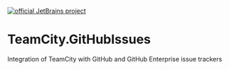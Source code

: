 
[![official JetBrains project](http://jb.gg/badges/official-flat-square.svg)](https://confluence.jetbrains.com/display/ALL/JetBrains+on+GitHub)

TeamCity.GitHubIssues
========================

Integration of TeamCity with GitHub and GitHub Enterprise issue trackers

